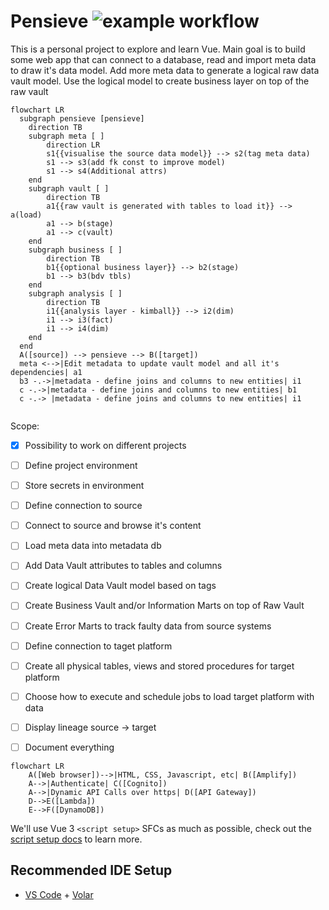 # Pensieve ![example workflow](https://github.com/bomfricketick/pensieve/actions/workflows/node.js.yml/badge.svg)

This is a personal project to explore and learn Vue. 
Main goal is to build some web app that can connect to a database, read and import meta data to draw it's data model. 
Add more meta data to generate a logical raw data vault model. Use the logical model to create business layer on top of the raw vault

```mermaid
flowchart LR
  subgraph pensieve [pensieve]
    direction TB 
    subgraph meta [ ]
        direction LR
        s1{{visualise the source data model}} --> s2(tag meta data)
        s1 --> s3(add fk const to improve model)
        s1 --> s4(Additional attrs)
    end
    subgraph vault [ ]
        direction TB
        a1{{raw vault is generated with tables to load it}} --> a(load)
        a1 --> b(stage)
        a1 --> c(vault)
    end
    subgraph business [ ]
        direction TB
        b1{{optional business layer}} --> b2(stage)
        b1 --> b3(bdv tbls)
    end
    subgraph analysis [ ]
        direction TB
        i1{{analysis layer - kimball}} --> i2(dim)
        i1 --> i3(fact)
        i1 --> i4(dim)
    end
  end
  A([source]) --> pensieve --> B([target])
  meta <-->|Edit metadata to update vault model and all it's dependencies| a1
  b3 -.->|metadata - define joins and columns to new entities| i1
  c -.->|metadata - define joins and columns to new entities| b1
  c -.-> |metadata - define joins and columns to new entities| i1 


```


Scope:  
- [x] Possibility to work on different projects
- [ ] Define project environment
- [ ] Store secrets in environment
- [ ] Define connection to source
- [ ] Connect to source and browse it's content
- [ ] Load meta data into metadata db
- [ ] Add Data Vault attributes to tables and columns
- [ ] Create logical Data Vault model based on tags
- [ ] Create Business Vault and/or Information Marts on top of Raw Vault
- [ ] Create Error Marts to track faulty data from source systems 
- [ ] Define connection to taget platform 
- [ ] Create all physical tables, views and stored procedures for target platform 
- [ ] Choose how to execute and schedule jobs to load target platform with data
- [ ] Display lineage source -> target  
- [ ] Document everything  





```mermaid
flowchart LR
    A([Web browser])-->|HTML, CSS, Javascript, etc| B([Amplify])
    A-->|Authenticate| C([Cognito]) 
    A-->|Dynamic API Calls over https| D([API Gateway])
    D-->E([Lambda])
    E-->F([DynamoDB])
```


We'll use Vue 3 `<script setup>` SFCs as much as possible, check out the [script setup docs](https://v3.vuejs.org/api/sfc-script-setup.html#sfc-script-setup) to learn more.  


## Recommended IDE Setup  

- [VS Code](https://code.visualstudio.com/) + [Volar](https://marketplace.visualstudio.com/items?itemName=johnsoncodehk.volar)


